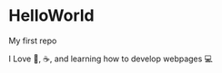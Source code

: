 HelloWorld
==========

My first repo

I Love :pencil:, :coffee:, and learning how to develop webpages :computer:
